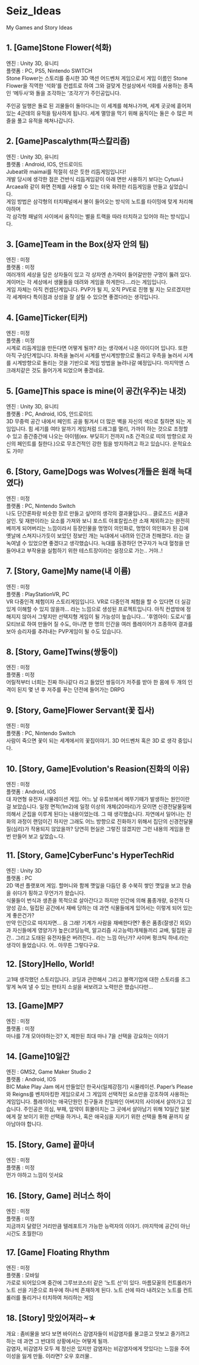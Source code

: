 # Seiz_Ideas
My Games and Story Ideas

## 1. [Game]Stone Flower(석화)
엔진 : Unity 3D, 유니티<br/>
플랫폼 : PC, PS5, Nintendo SWITCH<br/>
Stone Flower는 스토리를 중시한 3D 액션 어드벤처 게임으로서 게임 이름인 Stone Flower을 직역한 ‘석화’를 컨셉트로 하여 
그와 걸맞게 전설상에서 석화를 사용하는 종족인 ‘메두사’와 돌을 조각하는 ‘조각가’가 주인공입니다.

 주인공 일행은 돌로 된 괴물들이 돌아다니는 이 세계를 헤쳐나가며, 세계 곳곳에 흩어져있는 4군데의 유적을 탐사하게 됩니다.
 세계 멸망을 막기 위해 움직이는 둘은 수 많은 퍼즐을 풀고 유적을 헤쳐나갑니다.
## 2. [Game]Pascalythm(파스칼리즘)
엔진 : Unity 3D, 유니티<br/>
플랫폼 : Android, IOS, 안드로이드<br/>
Jubeat와 maimai를 적절히 섞은 듯한 리듬게임입니다!<br/>
개발 당시에 생각한 점은 건반식 리듬게임같이 아래 면만 사용하기 보다는 Cytus나 Arcaea와 같이 화면 전체를 사용할 수 있는 더욱 화려한 리듬게임을 만들고 싶었습니다.<br>
게임 방법은 삼각형의 터치패널에서 불이 들어오는 방식의 노트를 타이밍에 맞게 처리해야하며<br/>
각 삼각형 패널의 사이에서 움직이는 별을 트랙을 따라 터치하고 있어야 하는 방식입니다.
## 3. [Game]Team in the Box(상자 안의 팀)
엔진 : 미정<br/>
플랫폼 : 미정<br/>
여러개의 세상을 담은 상자들이 있고 각 상자엔 손가락이 들어갈만한 구멍이 뚫려 있다. 게이머는 각 세상에서 생물들을 데려와 게임을 하게한다....라는 게임입니다.<br>
게임 자체는 아직 컨셉단계입니다. PVP가 될 지, 오직 PVE로 진행 될 지는 모르겠지만 각 세계마다 특이점과 상성을 잘 살릴 수 있으면 좋겠다라는 생각입니다.
## 4. [Game]Ticker(티커)
엔진 : 미정<br/>
플랫폼 : 미정<br/>
시계로 리듬게임을 만든다면 어떻게 될까? 라는 생각에서 나온 아이디어 입니다. 또한 아직 구상단계입니다. 좌측을 눌러서 시계를 반시계방향으로 돌리고 우측을 눌러서 시계를 시계방향으로 돌리는 것을 기반으로 게임 방법을 늘려나갈 예정입니다. 마지막엔 스크래치같은 것도 들어가게 되었으며 좋겠네요.
## 5. [Game]This space is mine(이 공간(우주)는 내것)
엔진 : Unity 3D, 유니티<br/>
플랫폼 : PC, Android, IOS, 안드로이드<br/>
3D 무중력 공간 내에서 페인트 공을 튕겨서 더 많은 벽을 자신의 색으로 칠하면 되는 게임입니다. 힘 세기를 여타 알까기 게임처럼 드래그를 멀리, 가까이 하는 것으로 조정할 수 있고 중간중간에 나오는 아이템(ex. 부딪히기 전까지 n초 간격으로 띠의 방향으로 자신의 페인트를 칠한다.)으로 무조건적인 강한 힘을 방지하려고 하고 있습니다. 운적요소도 가미!
## 6. [Story, Game]Dogs was Wolves(개들은 원래 늑대였다)
엔진 : 미정<br/>
플랫폼 : PC, Nintendo Switch<br/>
나도 단간론파랑 비슷한 장르 만들고 싶어!의 생각의 결과물입니다... 클로즈드 서클과 살인. 및 재판이라는 요소를 가져와 보니 포스트 아포칼립스란 소재 제외하고는 완전히 베끼게 되어버리는 느낌이라서 등장인물을 멍멍이 의인화로, 멍멍이 의인화가 된 김에 옛날에 스쳐지나가듯이 보았던 정보인 개는 늑대에서 내려와 인간과 친해졌다. 라는 걸 녹여낼 수 있었으면 좋겠다고 생각했습니다. 늑대를 동경하던 연구자가 늑대 혈청을 만들어내고 부작용을 실험하기 위한 테스트장이라는 설정으로 가는.. 거야..!
## 7. [Story, Game]My name(내 이름)
엔진 : 미정<br/>
플랫폼 : PlayStationVR, PC<br/>
VR 다중인격 체험이자 스토리게임입니다. VR로 다중인격 체험을 할 수 있다면 더 실감있게 이해할 수 있지 않을까... 라는 느낌으로 생성된 프로젝트입니다. 아직 컨셉밖에 정해지지 않아서 그렇지만 선택지형 게임이 될 가능성이 높습니다... '후엠아이: 도로시'를 모티브로 하여 만들어 질 수도, 아니면 한 명의 인간을 여러 플레이어가 조종하여 결과를 보아 승리자를 추려내는 PVP게임이 될 수도 있습니다.
## 8. [Story, Game]Twins(쌍둥이)
엔진 : 미정<br/>
플랫폼 : 미정<br/>
어릴적부터 너희는 진짜 하나같다 라고 들었던 쌍둥이가 저주를 받아 한 몸에 두 개의 인격이 된지 몇 년 후 저주를 푸는 던전에 들어가는 DRPG
## 9. [Story, Game]Flower Servant(꽃 집사)
엔진 : 미정<br/>
플랫폼 : PC, Nintendo Switch<br/>
사람이 죽으면 꽃이 되는 세계에서의 꽃집이야기. 3D 어드벤처 혹은 3D 로 생각 중입니다.
## 10. [Story, Game]Evolution's Reasion(진화의 이유)
엔진 : 미정<br/>
플랫폼 : Android, IOS<br/>
대 자연형 유전자 시뮬레이션 게임. 어느 날 유튜브에서 메뚜기떼가 발생하는 원인이란걸 보았습니다. 일정 면적(1m2)에 일정 이상의 개체(20마리)가 모이면 신경전달물질에 의해서 군집을 이루게 된다는 내용이었는데. 그 때 생각했습니다. 자연에서 일어나는 진화의 과정이 랜덤이긴 하지만 그래도 어느 방향으로 진화하기 위해서 집단의 신경전달물질(심리)가 작용되지 않았을까? 당연히 현실은 그렇진 않겠지만 그런 내용의 게임을 한 번 만들어 보고 싶었습ㄴ다.
## 11. [Story, Game]CyberFunc's HyperTechRid
엔진 : Unity 3D<br/>
플랫폼 : PC<br/>
2D 액션 플랫포머 게임. 할머니와 함께 깻잎을 다듬던 중 수북히 쌓인 깻잎을 보고 한숨을 쉬다가 핑하고 무언가가 왔습니다.<br>
식물들이 번식과 생존을 목적으로 살아간다고 하지만 인간에 의해 품종개량, 유전적 다양성 감소, 밀집된 공간에서 재배 당하는 데 과연 식물들에게 있어서는 이렇게 되어 있는게 좋은건가?<br>
만약 인간으로 따지자면... 음 그래! 기계가 사람을 재배한다면? 좋은 품종(잘생긴 외모)과 자신들에게 영양가가 높은(코딩능력, 알고리즘 사고능력)개체들끼리 교배, 밀집된 공간.. 그리고 도태된 유전자들은 버려진다.. 라는 느낌 아닌가? 사이버 펑크틱 하네.라는 생각이 들었습니다. 어.. 아무튼 그렇다구요.
## 12. [Story]Hello, World!
고1때 생각했던 스토리입니다. 코딩과 관련해서 그리고 블랙기업에 대한 스토리를 조그맣게 녹여 낼 수 있는 판타지 소설을 써보려고 노력만은 했습니다만...
## 13. [Game]MP7
엔진 : 미정<br/>
플랫폼 : 미정<br/>
마나를 7개 모아야하는것? X, 제한된 최대 마나 7을 선택을 강요하는 이야기
## 14. [Game]10일간
엔진 : GMS2, Game Maker Studio 2<br/>
플랫폼 : Android, IOS<br/>
BIC Make Play Jam 에서 만들었던 한국사(일제강점기) 시뮬레이션. Paper’s Please와 Reigns를 벤치마킹한 게임으로서 그 게임의 선택적인 요소만을 강조하여 사용하는 게임입니다. 플레이어는 애국단원인 친구들과 친일파인 아버지의 사이에서 살아가고 있습니다. 주인공은 의심, 부패, 암약이 휘몰아치는 그 곳에서 살아남기 위해 10일간 일본에게 잘 보이기 위한 선택을 하거나, 혹은 애국심을 지키기 위한 선택을 통해 끝까지 살아남아야 합니다.
## 15. [Story, Game] 끝마녀
엔진 : 미정<br/>
플랫폼 : 미정<br/>
먼가 야하고 느낌이 잇서요
## 16. [Story, Game] 러너스 하이
엔진 : 미정<br/>
플랫폼 : 미정<br/>
지금까지 달렸던 거리만큼 텔레포트가 가능한 능력자의 이야기. (마지막에 공간이 아닌 시간도 초월한다)
## 17. [Game] Floating Rhythm
엔진 : 미정 <br/>
플랫폼 : 모바일 <br/>
가로로 되어있으며 중간에 그루브코스터 같은 '노트 선'이 있다. 마름모꼴의 컨트롤러가 노트 선을 기준으로 좌우에 하나씩 존재하게 된다.
노트 선에 따라 내려오는 노트를 컨트롤러를 돌리거나 터치하여 처리하는 게임
## 18. [Story] 맛있어져라~★
개요 : 좀비물을 보다 보면 바이러스 감염자들이 비감염자를 물고뜯고 맛보고 즐기려고 하는 데 과연 그 반대의 상황에서는 어떻게 될까. <br />
감염자, 비감염자 모두 제 정신은 있지만 감염자는 비감염자에게 맛있다는 느낌을 주어 이성을 잃게 만듦. 이라면? 오우 호러물..

